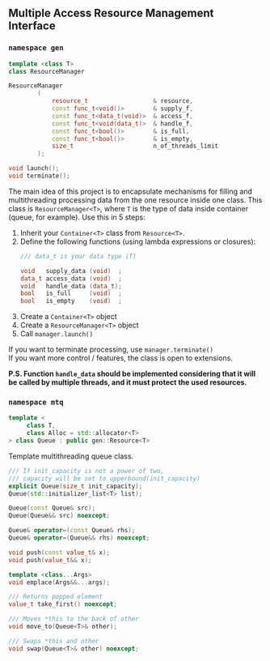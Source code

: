 ## Multiple Access Resource Management Interface

### ```namespace gen```

```c++
template <class T>
class ResourceManager
```

```c++
ResourceManager
        (
            resource_t                  & resource,
            const func_t<void()>        & supply_f,
            const func_t<data_t(void)>  & access_f,
            const func_t<void(data_t)>  & handle_f,
            const func_t<bool()>        & is_full,
            const func_t<bool()>        & is_empty,
            size_t                      n_of_threads_limit
        );

void launch();
void terminate();
```

The main idea of this project is to encapsulate mechanisms for filling and
multithreading processing data from the one resource inside one class.
This class is ```ResourceManager<T>```, where ```T``` is the type of data
inside container (queue, for example). Use this in 5 steps:  
  1. Inherit your ```Container<T>``` class from ```Resource<T>```.
  2. Define the following functions (using lambda expressions or closures):  
     ```c++
     /// data_t is your data type (T)
     
     void   supply_data (void)  ; 
     data_t access_data (void)  ;
     void   handle_data (data_t);
     bool   is_full     (void)  ;
     bool   is_empty    (void)  ;
     ```  
  3. Create a ```Container<T>``` object  
  4. Create a ```ResourceManager<T>``` object
  5. Call ```manager.launch()```  

If you want to terminate processing, use ```manager.terminate()```  
If you want more control / features, the class is open to extensions.

**P.S. Function ```handle_data``` should be implemented considering that it will
be called by multiple threads, and it must protect the used resources.** 

### ```namespace mtq```

```c++
template <
     class T,
     class Alloc = std::allocator<T>
> class Queue : public gen::Resource<T>
```

Template multithreading queue class.

```c++
/// If init_capacity is not a power of two,  
/// capacity will be set to upperbound(init_capacity)
explicit Queue(size_t init_capacity);
Queue(std::initializer_list<T> list);

Queue(const Queue& src);
Queue(Queue&& src) noexcept;

Queue& operator=(const Queue& rhs);
Queue& operator=(Queue&& rhs) noexcept;

void push(const value_t& x);
void push(value_t&& x);

template <class...Args>
void emplace(Args&&...args);

/// Returns popped element
value_t take_first() noexcept;

/// Moves *this to the back of other
void move_to(Queue<T>& other);

/// Swaps *this and other
void swap(Queue<T>& other) noexcept;
```

